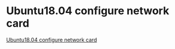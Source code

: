 # Ubuntu18.04 configure network card
[Ubuntu18.04 configure network card](https://aiwithcloud.com/2022/09/16/ubuntu18-04_configure_network_card/)
